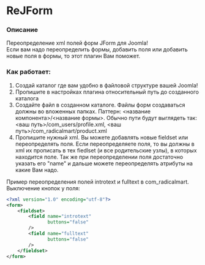 # ReJForm

### Описание
Переопределение xml полей форм JForm для Joomla! <br/>
Если вам надо переопределить формы, добавить поля или добавить новые поля в формы, то этот плагин Вам поможет.

### Как работает:
1. Создай каталог где вам удобно в файловой структуре вашей Joomla!
2. Пропишите в настройках плагина относительный путь до созданного каталога
3. Создайте файл в созданном каталоге. Файлы форм создаваться должны во вложенных папках. Паттерн: <название компонента>/<название формы>. Обычно пути будут выглядеть так: <ваш путь>/com_users/profile.xml, <ваш путь>/com_radicalmart/product.xml
4. Пропишите нужный xml. Вы можете добавлять новые fieldset или переопределять поля. Если переопределяете поля, то вы должны в xml их прописать в тех fiedlset (и все родительские узлы), в которых находится поле. Так же при переопределении поля достаточно указать его "name" и дальше можете переопределять атрибуты на какие Вам надо.

Пример переопределения полей introtext и fulltext в com_radicalmart. Выключение кнопок у поля:
```xml
<?xml version="1.0" encoding="utf-8"?>
<form>
    <fieldset>
        <field name="introtext"
               buttons="false"
        />
        <field name="fulltext"
               buttons="false"
        />
    </fieldset>
</form> 
```